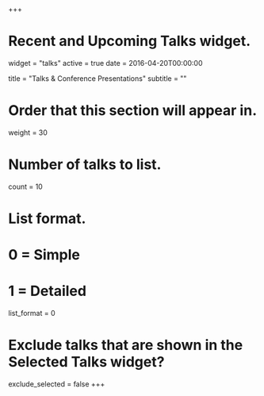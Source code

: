 +++
# Recent and Upcoming Talks widget.
widget = "talks"
active = true
date = 2016-04-20T00:00:00

title = "Talks & Conference Presentations"
subtitle = ""

# Order that this section will appear in.
weight = 30

# Number of talks to list.
count = 10

# List format.
#   0 = Simple
#   1 = Detailed
list_format = 0

# Exclude talks that are shown in the Selected Talks widget?
exclude_selected = false
+++

